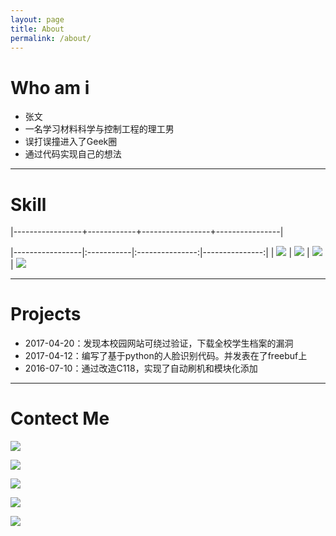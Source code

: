```yaml
---
layout: page
title: About
permalink: /about/
---
```

#  Who am i
- 张文
- 一名学习材料科学与控制工程的理工男
- 误打误撞进入了Geek圈
- 通过代码实现自己的想法

------
# Skill

|-----------------+------------+-----------------+----------------|

|-----------------|:-----------|:---------------:|---------------:|
|  [![](https://img.shields.io/badge/Python-2.7.*-brightgreen.svg)]() |  [![](https://img.shields.io/badge/ubuntu-16.04-brightgreen.svg)]()  |  [![](https://img.shields.io/badge/Mysql-5.7*-brightgreen.svg)]() | [![](https://img.shields.io/badge/OpenCV-3.2.0-brightgreen.svg)]()






---
# Projects
- 2017-04-20：发现本校园网站可绕过验证，下载全校学生档案的漏洞
- 2017-04-12：编写了基于python的人脸识别代码。并发表在了freebuf上
- 2016-07-10：通过改造C118，实现了自动刷机和模块化添加

---
# Contect Me
[![](https://img.shields.io/badge/TEL-15294705728-blue.svg)]()

[![](https://img.shields.io/badge/Gmail-zw97073966%40gmail.com-blue.svg)]()

[![](https://img.shields.io/badge/Github-0x024-blue.svg)](http://github.com/0x024)

[![](https://img.shields.io/badge/Facebook-facebook-blue.svg)](https://www.facebook.com/wenzhang521)

[![](https://img.shields.io/badge/Weibo-weibo-blue.svg)](http://weibo.com/miniwenwen)









